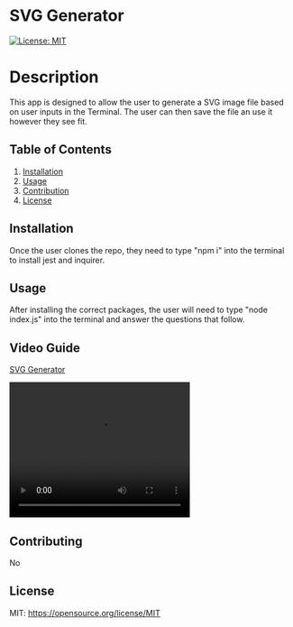  # SVG Generator

  [![License: MIT](https://img.shields.io/badge/License-MIT-yellow.svg)](https://opensource.org/licenses/MIT)
  
  # Description
  This app is designed to allow the user to generate a SVG image file based on user inputs in the Terminal. The user can then save the file an use it however they see fit. 

  ## Table of Contents
  1. [Installation](#installation)
  2. [Usage](#usage)
  3. [Contribution](#contributing)
  4. [License](#license)

  ## Installation 
  Once the user clones the repo, they need to type "npm i" into the terminal to install jest and inquirer. 
  
  ## Usage 
  After installing the correct packages, the user will need to type "node index.js" into the terminal and answer the questions that follow.

  ## Video Guide
  [SVG Generator](https://youtu.be/lPfubuPQzHc)

  <video src="./examples/2024-06-23 13-27-41.mp4" width="320" height="240" controls></video>

  ## Contributing 
  No

  ## License 

  MIT: https://opensource.org/license/MIT
  
